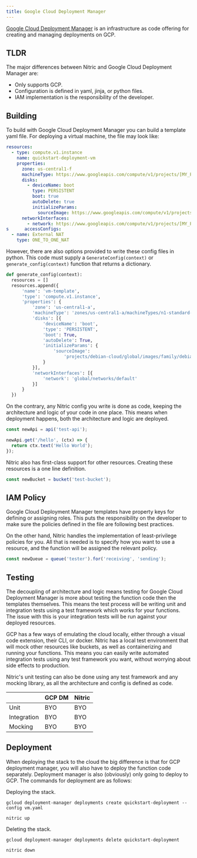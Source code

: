 ```yaml
---
title: Google Cloud Deployment Manager
---
```


[Google Cloud Deployment Manager](https://cloud.google.com/deployment-manager/docs#docs) is an infrastructure as code offering for creating and managing deployments on GCP.

## TLDR

The major differences between Nitric and Google Cloud Deployment Manager are:

- Only supports GCP.
- Configuration is defined in yaml, jinja, or python files.
- IAM implementation is the responsibility of the developer.

## Building

To build with Google Cloud Deployment Manager you can build a template yaml file. For deploying a virtual machine, the file may look like:

```yaml
resources:
  - type: compute.v1.instance
    name: quickstart-deployment-vm
    properties:
      zone: us-central1-f
      machineType: https://www.googleapis.com/compute/v1/projects/[MY_PROJECT]/zones/us-central1-f/machineTypes/f1-micro
      disks:
        - deviceName: boot
          type: PERSISTENT
          boot: true
          autoDelete: true
          initializeParams:
            sourceImage: https://www.googleapis.com/compute/v1/projects/debian-cloud/global/images/family/debian-9
      networkInterfaces:
        - network: https://www.googleapis.com/compute/v1/projects/[MY_PROJECT]/global/networks/default
s      accessConfigs:
  - name: External NAT
    type: ONE_TO_ONE_NAT
```

However, there are also options provided to write these config files in python. This code must supply a `GenerateConfig(context)` or `generate_config(context)` function that returns a dictionary.

```python
def generate_config(context):
  resources = []
  resources.append({
      'name': 'vm-template',
      'type': 'compute.v1.instance',
      'properties': {
          'zone': 'us-central1-a',
          'machineType': 'zones/us-central1-a/machineTypes/n1-standard-1',
          'disks': [{
              'deviceName': 'boot',
              'type': 'PERSISTENT',
              'boot': True,
              'autoDelete': True,
              'initializeParams': {
                  'sourceImage':
                      'projects/debian-cloud/global/images/family/debian-9'
              }
          }],
          'networkInterfaces': [{
              'network': 'global/networks/default'
          }]
      }
  })
```

On the contrary, any Nitric config you write is done as code, keeping the architecture and logic of your code in one place. This means when deployment happens, both the architecture and logic are deployed.

```typescript
const newApi = api('test-api');

newApi.get('/hello', (ctx) => {
  return ctx.text('Hello World');
});
```

Nitric also has first-class support for other resources. Creating these resources is a one line definition.

```typescript
const newBucket = bucket('test-bucket');
```

## IAM Policy

Google Cloud Deployment Manager templates have property keys for defining or assigning roles. This puts the responsibility on the developer to make sure the policies defined in the file are following best practices.

On the other hand, Nitric handles the implementation of least-privilege policies for you. All that is needed is to specify how you want to use a resource, and the function will be assigned the relevant policy.

```typescript
const newQueue = queue('tester').for('receiving', 'sending');
```

## Testing

The decoupling of architecture and logic means testing for Google Cloud Deployment Manager is more about testing the function code then the templates themselves. This means the test process will be writing unit and integration tests using a test framework which works for your functions. The issue with this is your integration tests will be run against your deployed resources.

GCP has a few ways of emulating the cloud locally, either through a visual code extension, their CLI, or docker. Nitric has a local test environment that will mock other resources like buckets, as well as containerizing and running your functions. This means you can easily write automated integration tests using any test framework you want, without worrying about side effects to production.

Nitric's unit testing can also be done using any test framework and any mocking library, as all the architecture and config is defined as code.

|             | GCP DM | Nitric |
| ----------- | ------ | ------ |
| Unit        | BYO    | BYO    |
| Integration | BYO    | BYO    |
| Mocking     | BYO    | BYO    |

## Deployment

When deploying the stack to the cloud the big difference is that for GCP deployment manager, you will also have to deploy the function code separately. Deployment manager is also (obviously) only going to deploy to GCP. The commands for deployment are as follows:

Deploying the stack.

```
gcloud deployment-manager deployments create quickstart-deployment --config vm.yaml

nitric up
```

Deleting the stack.

```
gcloud deployment-manager deployments delete quickstart-deployment

nitric down
```
